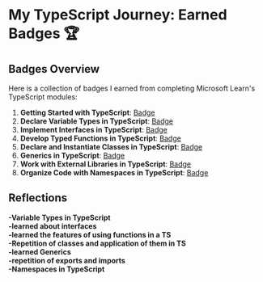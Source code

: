 # My TypeScript Journey: Earned Badges 🏆

## Badges Overview

Here is a collection of badges I earned from completing Microsoft Learn's TypeScript modules:

1. **Getting Started with TypeScript**: [Badge](https://learn.microsoft.com/api/achievements/share/en-us/RedRossum-9707/K5M4ZGEB?sharingId=D752FBF6F306D46C)
2. **Declare Variable Types in TypeScript**: [Badge](https://learn.microsoft.com/api/achievements/share/en-us/RedRossum-9707/UFL9GKT3?sharingId=D752FBF6F306D46C)
3. **Implement Interfaces in TypeScript**: [Badge](https://learn.microsoft.com/api/achievements/share/en-us/RedRossum-9707/9N59V8SU?sharingId=D752FBF6F306D46C)
4. **Develop Typed Functions in TypeScript**: [Badge](https://learn.microsoft.com/api/achievements/share/en-us/RedRossum-9707/ZPXZNGZ2?sharingId=D752FBF6F306D46C)
5. **Declare and Instantiate Classes in TypeScript**: [Badge](https://learn.microsoft.com/api/achievements/share/en-us/RedRossum-9707/BLEJGXXD?sharingId=D752FBF6F306D46C)
6. **Generics in TypeScript**: [Badge](https://learn.microsoft.com/api/achievements/share/en-us/RedRossum-9707/UFG8XX93?sharingId=D752FBF6F306D46C)
7. **Work with External Libraries in TypeScript**: [Badge](https://learn.microsoft.com/api/achievements/share/en-us/RedRossum-9707/K5QJZJMB?sharingId=D752FBF6F306D46C)
8. **Organize Code with Namespaces in TypeScript**: [Badge](https://learn.microsoft.com/api/achievements/share/en-us/RedRossum-9707/X28AWHLY?sharingId=D752FBF6F306D46C)

## Reflections
**-Variable Types in TypeScript**<br/>
**-learned about interfaces**<br/>
**-learned the features of using functions in a TS**<br/>
**-Repetition of classes and application of them in TS**<br/>
**-learned Generics**<br/>
**-repetition of exports and imports**<br/>
**-Namespaces in TypeScript**<br/>